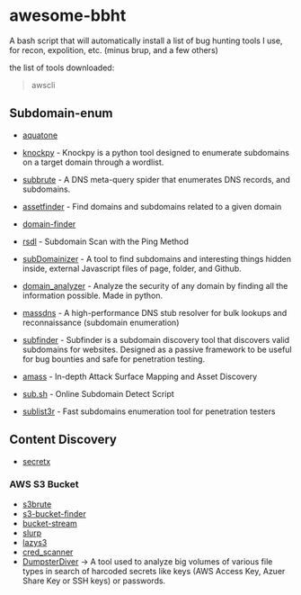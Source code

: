 # awesome-bbht
A bash script that will automatically install a list of bug hunting tools I use, for recon, expolition, etc. (minus brup, and a few others)

the list of tools downloaded: 

>awscli

## Subdomain-enum

- [aquatone](https://nodejs.org/)

- [knockpy](https://github.com/guelfoweb/knock) - Knockpy is a python tool designed to enumerate subdomains on a target domain through a wordlist.

- [subbrute](https://github.com/TheRook/subbrute) - A DNS meta-query spider that enumerates DNS records, and subdomains.

- [assetfinder](https://github.com/tomnomnom/assetfinder) - Find domains and subdomains related to a given domain

- [domain-finder](https://raw.githubusercontent.com/gwen001/pentest-tools/master/domain-finder.py)

- [rsdl](https://github.com/tismayil/rsdl) - Subdomain Scan with the Ping Method

- [subDomainizer](https://github.com/nsonaniya2010/SubDomainizer) - A tool to find subdomains and interesting things hidden inside, external Javascript files of page, folder, and Github.

- [domain_analyzer](https://github.com/eldraco/domain_analyzer) - Analyze the security of any domain by finding all the information possible. Made in python.

- [massdns](https://github.com/blechschmidt/massdns) - A high-performance DNS stub resolver for bulk lookups and reconnaissance (subdomain enumeration)

- [subfinder](https://github.com/subfinder/subfinder) - Subfinder is a subdomain discovery tool that discovers valid subdomains for websites. Designed as a passive framework to be useful for bug bounties and safe for penetration testing. 

- [amass](https://github.com/caffix/amass) - In-depth Attack Surface Mapping and Asset Discovery

- [sub.sh](https://github.com/cihanmehmet/sub.sh) - Online Subdomain Detect Script

- [sublist3r](https://github.com/aboul3la/Sublist3r) - Fast subdomains enumeration tool for penetration testers


## Content Discovery

- [secretx](https://github.com/xyele/secretx)

### AWS S3 Bucket

- [s3brute](https://github.com/ghostlulzhacks/s3brute)
- [s3-bucket-finder](https://github.com/gwen001/s3-buckets-finder)
- [bucket-stream](https://github.com/eth0izzle/bucket-stream)
- [slurp](https://github.com/nuncan/slurp)
- [lazys3](https://github.com/nahamsec/lazys3) 
- [cred_scanner](https://github.com/disruptops/cred_scanner)
- [DumpsterDiver](https://github.com/securing/DumpsterDiver) -> A tool used to analyze big volumes of various file types in search of harcoded secrets like keys (AWS Access Key, Azuer Share Key or SSH keys) or passwords.
